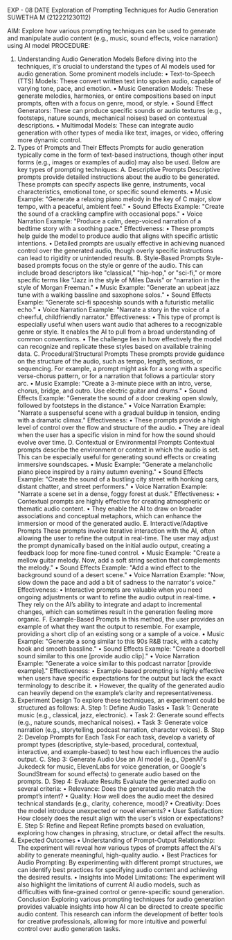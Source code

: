EXP - 08 
DATE 
 	Exploration of Prompting Techniques for Audio Generation 
                                                                              SUWETHA M (212221230112)


AIM: 
 Explore how various prompting techniques can be used to generate and manipulate audio content (e.g., music, sound effects, voice narration) using AI model PROCEDURE: 
1. Understanding Audio Generation Models 
Before diving into the techniques, it's crucial to understand the types of AI models used for audio generation. Some prominent models include: 
•	Text-to-Speech (TTS) Models: These convert written text into spoken audio, capable of varying tone, pace, and emotion. 
•	Music Generation Models: These generate melodies, harmonies, or entire compositions based on input prompts, often with a focus on genre, mood, or style. 
•	Sound Effect Generators: These can produce specific sounds or audio textures (e.g., footsteps, nature sounds, mechanical noises) based on contextual descriptions. 
•	Multimodal Models: These can integrate audio generation with other types of media like text, images, or video, offering more dynamic control. 
2. Types of Prompts and Their Effects 
Prompts for audio generation typically come in the form of text-based instructions, though other input forms (e.g., images or examples of audio) may also be used. Below are key types of prompting techniques: 
A. Descriptive Prompts 
Descriptive prompts provide detailed instructions about the audio to be generated. These prompts can specify aspects like genre, instruments, vocal characteristics, emotional tone, or specific sound elements. 
•	Music Example: "Generate a relaxing piano melody in the key of C major, slow tempo, with a peaceful, ambient feel." 
•	Sound Effects Example: "Create the sound of a crackling campfire with occasional pops." 
•	Voice Narration Example: "Produce a calm, deep-voiced narration of a bedtime story with a soothing pace." Effectiveness: 
•	These prompts help guide the model to produce audio that aligns with specific artistic intentions. 
•	Detailed prompts are usually effective in achieving nuanced control over the generated audio, though overly specific instructions can lead to rigidity or unintended results. 
B. Style-Based Prompts 
Style-based prompts focus on the style or genre of the audio. This can include broad descriptors like "classical," "hip-hop," or "sci-fi," or more specific terms like "Jazz in the style of Miles Davis" or "narration in the style of Morgan Freeman." 
•	Music Example: "Generate an upbeat jazz tune with a walking bassline and saxophone solos." 
•	Sound Effects Example: "Generate sci-fi spaceship sounds with a futuristic metallic echo." 
•	Voice Narration Example: "Narrate a story in the voice of a cheerful, childfriendly narrator." Effectiveness: 
•	This type of prompt is especially useful when users want audio that adheres to a recognizable genre or style. It enables the AI to pull from a broad understanding of common conventions. 
•	The challenge lies in how effectively the model can recognize and replicate these styles based on available training data. 
C. Procedural/Structural Prompts 
These prompts provide guidance on the structure of the audio, such as tempo, length, sections, or sequencing. For example, a prompt might ask for a song with a specific verse-chorus pattern, or for a narration that follows a particular story arc. 
•	Music Example: "Create a 3-minute piece with an intro, verse, chorus, bridge, and outro. Use electric guitar and drums." 
•	Sound Effects Example: "Generate the sound of a door creaking open slowly, followed by footsteps in the distance." 
•	Voice Narration Example: "Narrate a suspenseful scene with a gradual buildup in tension, ending with a dramatic climax." Effectiveness: 
•	These prompts provide a high level of control over the flow and structure of the audio. 
•	They are ideal when the user has a specific vision in mind for how the sound should evolve over time. 
D. Contextual or Environmental Prompts 
Contextual prompts describe the environment or context in which the audio is set. This can be especially useful for generating sound effects or creating immersive soundscapes. 
•	Music Example: "Generate a melancholic piano piece inspired by a rainy autumn evening." 
•	Sound Effects Example: "Create the sound of a bustling city street with honking cars, distant chatter, and street performers." 
•	Voice Narration Example: "Narrate a scene set in a dense, foggy forest at dusk." Effectiveness: 
•	Contextual prompts are highly effective for creating atmospheric or thematic audio content. 
•	They enable the AI to draw on broader associations and conceptual metaphors, which can enhance the immersion or mood of the generated audio. 
E. Interactive/Adaptive Prompts 
These prompts involve iterative interaction with the AI, often allowing the user to refine the output in real-time. The user may adjust the prompt dynamically based on the initial audio output, creating a feedback loop for more fine-tuned control. 
•	Music Example: "Create a mellow guitar melody. Now, add a soft string section that complements the melody." 
•	Sound Effects Example: "Add a wind effect to the background sound of a desert scene." 
•	Voice Narration Example: "Now, slow down the pace and add a bit of sadness to the narrator's voice." Effectiveness: 
•	Interactive prompts are valuable when you need ongoing adjustments or want to refine the audio output in real-time. 
•	They rely on the AI’s ability to integrate and adapt to incremental changes, which can sometimes result in the generation feeling more organic. 
F. Example-Based Prompts 
In this method, the user provides an example of what they want the output to resemble. For example, providing a short clip of an existing song or a sample of a voice. 
•	Music Example: "Generate a song similar to this 90s R&B track, with a catchy hook and smooth bassline." 
•	Sound Effects Example: "Create a doorbell sound similar to this one [provide audio clip]." 
•	Voice Narration Example: "Generate a voice similar to this podcast narrator [provide example]." Effectiveness: 
•	Example-based prompting is highly effective when users have specific expectations for the output but lack the exact terminology to describe it. 
•	However, the quality of the generated audio can heavily depend on the example’s clarity and representativeness. 
3. Experiment Design 
To explore these techniques, an experiment could be structured as follows: 
A. Step 1: Define Audio Tasks 
•	Task 1: Generate music (e.g., classical, jazz, electronic). 
•	Task 2: Generate sound effects (e.g., nature sounds, mechanical noises). 
•	Task 3: Generate voice narration (e.g., storytelling, podcast narration, character voices). 
B. Step 2: Develop Prompts for Each Task 
For each task, develop a variety of prompt types (descriptive, style-based, procedural, contextual, interactive, and example-based) to test how each influences the audio output. 
C. Step 3: Generate Audio 
Use an AI model (e.g., OpenAI's Jukedeck for music, ElevenLabs for voice generation, or Google's SoundStream for sound effects) to generate audio based on the prompts. 
D. Step 4: Evaluate Results 
Evaluate the generated audio on several criteria: 
•	Relevance: Does the generated audio match the prompt’s intent? 
•	Quality: How well does the audio meet the desired technical standards (e.g., clarity, coherence, mood)? 
•	Creativity: Does the model introduce unexpected or novel elements? 
•	User Satisfaction: How closely does the result align with the user's vision or expectations? 
E. Step 5: Refine and Repeat 
Refine prompts based on evaluation, exploring how changes in phrasing, structure, or detail affect the results. 
4. Expected Outcomes 
•	Understanding of Prompt-Output Relationship: The experiment will reveal how various types of prompts affect the AI's ability to generate meaningful, high-quality audio. 
•	Best Practices for Audio Prompting: By experimenting with different prompt structures, we can identify best practices for specifying audio content and achieving the desired results. 
•	Insights into Model Limitations: The experiment will also highlight the limitations of current AI audio models, such as difficulties with fine-grained control or genre-specific sound generation. 
Conclusion 
Exploring various prompting techniques for audio generation provides valuable insights into how AI can be directed to create specific audio content. This research can inform the development of better tools for creative professionals, allowing for more intuitive and powerful control over audio generation tasks. 
 
